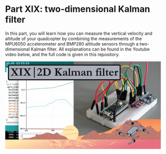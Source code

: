 # Part XIX: two-dimensional Kalman filter

In this part, you will learn how you can measure the vertical velocity and altitude of your quadcopter by combining the measurements of the MPU6050 accelerometer and BMP280 altitude sensors through a two-dimensional Kalman filter. All explanations can be found in the Youtube video below, and the full code is given in this repository.

[![alt text](https://github.com/CarbonAeronautics/Part-XIX-2D-Kalman-filter/blob/77684722fc629fc8f234d2d400d4b0e6c171be5d/THUMBNAIL_YOUTUBE.png?raw=true)](https://www.youtube.com/watch?v=GZevJyabMdI)
